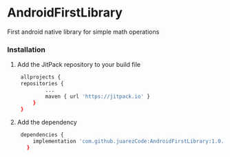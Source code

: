 # AndroidFirstLibrary
First android native library for simple math operations

### Installation

1. Add the JitPack repository to your build file
   ```sh
    allprojects {
    repositories {
			...
			maven { url 'https://jitpack.io' }
		}
	}
   ```
2. Add the dependency
   ```sh
    dependencies {
        implementation 'com.github.juarezCode:AndroidFirstLibrary:1.0.0'
      }
   ```
